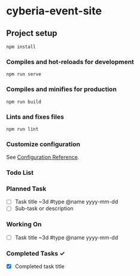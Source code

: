 # cyberia-event-site

## Project setup

```
npm install
```

### Compiles and hot-reloads for development

```
npm run serve
```

### Compiles and minifies for production

```
npm run build
```

### Lints and fixes files

```
npm run lint
```

### Customize configuration

See [Configuration Reference](https://cli.vuejs.org/config/).

### Todo List

### Planned Task

- [ ] Task title ~3d #type @name yyyy-mm-dd
- [ ] Sub-task or description

### Working On

- [ ] Task title ~3d #type @name yyyy-mm-dd

### Completed Tasks ✓

- [x] Completed task title

